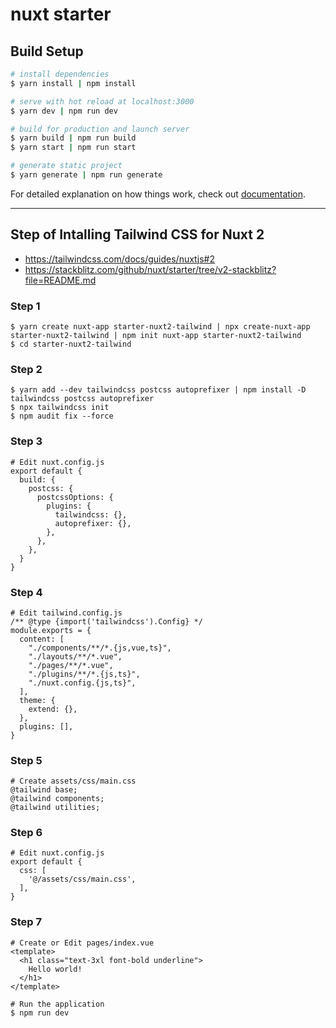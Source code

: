 # nuxt starter

## Build Setup

```bash
# install dependencies
$ yarn install | npm install

# serve with hot reload at localhost:3000
$ yarn dev | npm run dev

# build for production and launch server
$ yarn build | npm run build
$ yarn start | npm run start

# generate static project
$ yarn generate | npm run generate

```

For detailed explanation on how things work, check out [documentation](https://nuxtjs.org).

---

## Step of Intalling Tailwind CSS for Nuxt 2

- https://tailwindcss.com/docs/guides/nuxtjs#2
- https://stackblitz.com/github/nuxt/starter/tree/v2-stackblitz?file=README.md

### Step 1

```
$ yarn create nuxt-app starter-nuxt2-tailwind | npx create-nuxt-app starter-nuxt2-tailwind | npm init nuxt-app starter-nuxt2-tailwind
$ cd starter-nuxt2-tailwind
```

### Step 2

```
$ yarn add --dev tailwindcss postcss autoprefixer | npm install -D tailwindcss postcss autoprefixer
$ npx tailwindcss init
$ npm audit fix --force
```

### Step 3

```
# Edit nuxt.config.js
export default {
  build: {
    postcss: {
      postcssOptions: {
        plugins: {
          tailwindcss: {},
          autoprefixer: {},
        },
      },
    },
  }
}
```

### Step 4

```
# Edit tailwind.config.js
/** @type {import('tailwindcss').Config} */
module.exports = {
  content: [
    "./components/**/*.{js,vue,ts}",
    "./layouts/**/*.vue",
    "./pages/**/*.vue",
    "./plugins/**/*.{js,ts}",
    "./nuxt.config.{js,ts}",
  ],
  theme: {
    extend: {},
  },
  plugins: [],
}
```

### Step 5

```
# Create assets/css/main.css
@tailwind base;
@tailwind components;
@tailwind utilities;
```

### Step 6

```
# Edit nuxt.config.js
export default {
  css: [
    '@/assets/css/main.css',
  ],
}
```

### Step 7

```
# Create or Edit pages/index.vue
<template>
  <h1 class="text-3xl font-bold underline">
    Hello world!
  </h1>
</template>

# Run the application
$ npm run dev
```
